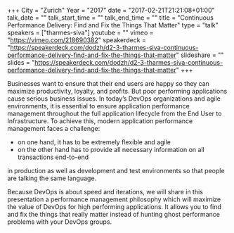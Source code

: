 +++
City = "Zurich"
Year = "2017"
date = "2017-02-21T21:21:08+01:00"
talk_date = ""
talk_start_time = ""
talk_end_time = ""
title = "Continuous Performance Delivery: Find and Fix the Things That Matter"
type = "talk"
speakers = ["tharmes-siva"]
youtube = ""
vimeo = "https://vimeo.com/218690382"
speakerdeck = "https://speakerdeck.com/dodzh/d2-3-tharmes-siva-continuous-performance-delivery-find-and-fix-the-things-that-matter"
slideshare = ""
slides = "https://speakerdeck.com/dodzh/d2-3-tharmes-siva-continuous-performance-delivery-find-and-fix-the-things-that-matter"
+++

Businesses want to ensure that their end users are happy so they can maximize productivity,
loyalty, and profits. But poor performing applications cause serious business issues.
In today’s DevOps organizations and agile environments, it is essential to ensure application
performance management throughout the full application lifecycle from the End User to
Infrastructure.
To achieve this, modern application performance management faces a challenge:

* on one hand, it has to be extremely flexible and agile
* on the other hand has to provide all necessary information on all transactions end-to-end

in production as well as development and test environments so that people are talking the
same language.

Because DevOps is about speed and iterations, we will share in this presentation a performance
management philosophy which will maximize the value of DevOps for high performing applications.
It allows you to find and fix the things that really matter instead of hunting ghost performance
problems with your DevOps groups.
